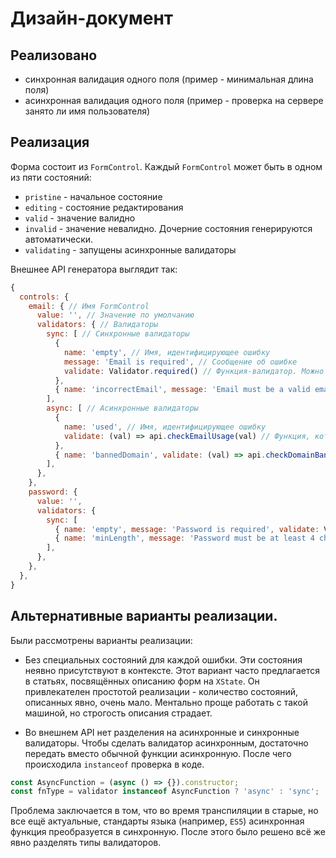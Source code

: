# Дизайн-документ
## Реализовано
- синхронная валидация одного поля (пример - минимальная длина поля)
- асинхронная валидация одного поля (пример - проверка на сервере занято ли имя пользователя)
## Реализация
Форма состоит из `FormControl`. Каждый `FormControl` может быть в одном из пяти состояний:
- `pristine` - начальное состояние
- `editing` - состояние редактирования
- `valid` - значение валидно
- `invalid` - значение невалидно. Дочерние состояния генерируются автоматически.
- `validating` - запущены асинхронные валидаторы

Внешнее API генератора выглядит так:
```javascript
{
  controls: {
    email: { // Имя FormControl
      value: '', // Значение по умолчанию
      validators: { // Валидаторы
        sync: [ // Синхронные валидаторы
          {
            name: 'empty', // Имя, идентифицирующее ошибку
            message: 'Email is required', // Сообщение об ошибке
            validate: Validator.required() // Функция-валидатор. Можно использовать встроенные.
          },
          { name: 'incorrectEmail', message: 'Email must be a valid email address', validate: Validator.email() },
        ],
        async: [ // Асинхронные валидаторы
          {
            name: 'used', // Имя, идентифицирующее ошибку
            validate: (val) => api.checkEmailUsage(val) // Функция, которая должна возвращать Promise, который резолвится с объектом { valid: true, message: string }, где valid - результат валидации, message - сообщение об ошибке.
          },
          { name: 'bannedDomain', validate: (val) => api.checkDomainBanStatus(val) },
        ],
      },
    },
    password: {
      value: '',
      validators: {
        sync: [
          { name: 'empty', message: 'Password is required', validate: Validator.required() },
          { name: 'minLength', message: 'Password must be at least 4 characters long', validate: Validator.min(4) },
        ],
      },
    },
  },
}
```
## Альтернативные варианты реализации.
Были рассмотрены варианты реализации:
- Без специальных состояний для каждой ошибки. Эти состояния неявно присутствуют в контексте. Этот вариант часто предлагается в статьях, посвящённых описанию форм на `XState`. Он привлекателен простотой реализации - количество состояний, описанных явно, очень мало. Ментально проще работать с такой машиной, но строгость описания страдает.

- Во внешнем API нет разделения на асинхронные и синхронные валидаторы. Чтобы сделать валидатор асинхронным, достаточно передать вместо обычной функции асинхронную. После чего происходила `instanceof` проверка в коде.
```javascript
const AsyncFunction = (async () => {}).constructor;
const fnType = validator instanceof AsyncFunction ? 'async' : 'sync';
```
Проблема заключается в том, что во время транспиляции в старые, но все ещё актуальные, стандарты языка (например, `ES5`) асинхронная функция преобразуется в синхронную. После этого было решено всё же явно разделять типы валидаторов.